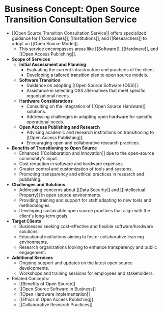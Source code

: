 # Business Concept: Open Source Transition Consultation Service

- [[Open Source Transition Consultation Service]] offers specialized guidance for [[Companies]], [[Institutions]], and [[Researchers]] to adopt an [[Open Source Model]].
  - This service encompasses areas like [[Software]], [[Hardware]], and [[Open Access Publishing]].
- **Scope of Services**
  - **Initial Assessment and Planning**
    - Evaluating the current infrastructure and practices of the client.
    - Developing a tailored transition plan to open source models.
  - **Software Transition**
    - Guidance on adopting [[Open Source Software (OSS)]].
    - Assistance in selecting OSS alternatives that meet specific organizational needs.
  - **Hardware Considerations**
    - Consulting on the integration of [[Open Source Hardware]] solutions.
    - Addressing challenges in adapting open hardware for specific operational needs.
  - **Open Access Publishing and Research**
    - Advising academic and research institutions on transitioning to [[Open Access Publishing]].
    - Encouraging open and collaborative research practices.
- **Benefits of Transitioning to Open Source**
  - Enhanced [[Collaboration and Innovation]] due to the open-source community's input.
  - Cost reduction in software and hardware expenses.
  - Greater control and customization of tools and systems.
  - Promoting transparency and ethical practices in research and publishing.
- **Challenges and Solutions**
  - Addressing concerns about [[Data Security]] and [[Intellectual Property]] in open source environments.
  - Providing training and support for staff adapting to new tools and methodologies.
  - Developing sustainable open source practices that align with the client's long-term goals.
- **Target Clients**
  - Businesses seeking cost-effective and flexible software/hardware solutions.
  - Educational institutions aiming to foster collaborative learning environments.
  - Research organizations looking to enhance transparency and public engagement.
- **Additional Services**
  - Ongoing support and updates on the latest open source developments.
  - Workshops and training sessions for employees and stakeholders.
- Related Concepts:
  - [[Benefits of Open Source]]
  - [[Open Source Software in Business]]
  - [[Open Hardware Implementation]]
  - [[Ethics in Open Access Publishing]]
  - [[Collaborative Research Practices]]
